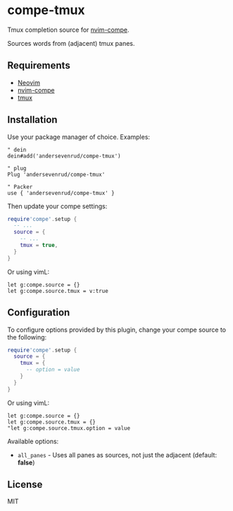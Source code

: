 # compe-tmux

Tmux completion source for [nvim-compe](https://github.com/hrsh7th/nvim-compe).

Sources words from (adjacent) tmux panes.

## Requirements

* [Neovim](https://github.com/neovim/neovim/)
* [nvim-compe](https://github.com/hrsh7th/nvim-compe)
* [tmux](https://github.com/tmux/tmux)

## Installation

Use your package manager of choice. Examples:

```vim
" dein
dein#add('andersevenrud/compe-tmux')

" plug
Plug 'andersevenrud/compe-tmux'

" Packer
use { 'andersevenrud/compe-tmux' }
```

Then update your compe settings:

```lua
require'compe'.setup {
  -- ...
  source = {
    -- ...
    tmux = true,
  }
}
```

Or using vimL:

```vim
let g:compe.source = {}
let g:compe.source.tmux = v:true
```

## Configuration

To configure options provided by this plugin, change your compe source to the following:

```lua
require'compe'.setup {
  source = {
    tmux = {
      -- option = value
    }
  }
}
```

Or using vimL:

```vim
let g:compe.source = {}
let g:compe.source.tmux = {}
"let g:compe.source.tmux.option = value
```

Available options:

* `all_panes` - Uses all panes as sources, not just the adjacent (default: **false**)

## License

MIT
